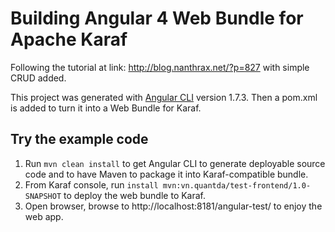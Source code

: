 # Building Angular 4 Web Bundle for Apache Karaf

Following the tutorial at link: http://blog.nanthrax.net/?p=827 with simple CRUD added.

This project was generated with [Angular CLI](https://github.com/angular/angular-cli) version 1.7.3.
Then a pom.xml is added to turn it into a Web Bundle for Karaf.

## Try the example code

1. Run `mvn clean install` to get Angular CLI to generate deployable source code and to have Maven to package it into Karaf-compatible bundle. 
2. From Karaf console, run `install mvn:vn.quantda/test-frontend/1.0-SNAPSHOT` to deploy the web bundle to Karaf.
3. Open browser, browse to http://localhost:8181/angular-test/ to enjoy the web app.
